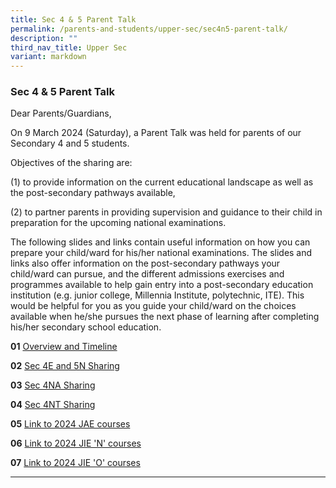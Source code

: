 ```yaml
---
title: Sec 4 & 5 Parent Talk
permalink: /parents-and-students/upper-sec/sec4n5-parent-talk/
description: ""
third_nav_title: Upper Sec
variant: markdown
---
```

### Sec 4 &amp; 5 Parent Talk

Dear Parents/Guardians,

On 9 March 2024 (Saturday), a Parent Talk was held for parents of our Secondary 4 and 5 students.

Objectives of the sharing are:

(1) to provide information on the current educational landscape as well as the post-secondary pathways available,

(2) to partner parents in providing supervision and guidance to their child in preparation for the upcoming national examinations.

The following slides and links contain useful information on how you can prepare your child/ward for his/her national examinations. The slides and links also offer information on the post-secondary pathways your child/ward can pursue, and the different admissions exercises and programmes available to help gain entry into a post-secondary education institution (e.g. junior college, Millennia Institute, polytechnic, ITE). This would be helpful for you as you guide your child/ward on the choices available when he/she pursues the next phase of learning after completing his/her secondary school education.

**01** [Overview and Timeline](/files/Parents%20and%20Students/Upper%20Sec/Sec_4___5_Post_Sec_Pathways_Talk_Overview_2024.pdf)

**02** [Sec 4E and 5N Sharing](/files/Parents%20and%20Students/Upper%20Sec/Sec_4E_and_5N_Sharing_2024.pdf)

**03** [Sec 4NA Sharing](/files/Parents%20and%20Students/Upper%20Sec/Sec_4NA_Sharing_2024.pdf)

**04** [Sec 4NT Sharing](/files/Parents%20and%20Students/Upper%20Sec/Sec_4NT_Sharing_2024.pdf)

**05** [Link to 2024 JAE courses](https://www.moe.gov.sg/-/media/files/post-secondary/2024-jae/2024-jae-courses.pdf)

**06** [Link to 2024 JIE 'N' courses](https://www.ite.edu.sg/docs/default-source/admissions-docs/full-time/publications/admission-booklet/gce-n-admission-booklet-2024.pdf)

**07** [Link to 2024 JIE 'O' courses](https://www.ite.edu.sg/docs/default-source/admissions-docs/full-time/publications/admission-booklet/gce-o-admission-booklet-2024.pdf)

<hr>